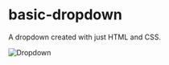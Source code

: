 # basic-dropdown

A dropdown created with just HTML and CSS.

![Dropdown](https://media.giphy.com/media/kyoI5bY27S2z3cdbVw/giphy.gif)
